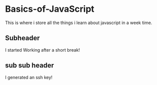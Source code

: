 # Basics-of-JavaScript

This is where i store all the things i learn about javascript in a week time. 

## Subheader

I started Working after a short break!

## sub sub header

I generated an ssh key!